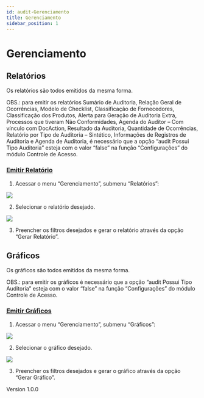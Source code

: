 ```yaml
---
id: audit-Gerenciamento
title: Gerenciamento
sidebar_position: 1
---
```

# Gerenciamento

[](#relatorios)Relatórios
-------------------------

Os relatórios são todos emitidos da mesma forma.

OBS.: para emitir os relatórios Sumário de Auditoria, Relação Geral de Ocorrências, Modelo de Checklist, Classificação de Fornecedores, Classificação dos Produtos, Alerta para Geração de Auditoria Extra, Processos que tiveram Não Conformidades, Agenda do Auditor – Com vínculo com DocAction, Resultado da Auditoria, Quantidade de Ocorrências, Relatório por Tipo de Auditoria – Sintético, Informações de Registros de Auditoria e Agenda de Auditoria, é necessário que a opção “audit Possui Tipo Auditoria” esteja com o valor “false” na função “Configurações” do módulo Controle de Acesso.

### [Emitir Relatório](#emitir-relatorio)

1) Acessar o menu “Gerenciamento”, submenu “Relatórios”:

![](/img/audit/Imagem4.png)

2) Selecionar o relatório desejado.

![](/img/audit/ADTCP00098.png)

3) Preencher os filtros desejados e gerar o relatório através da opção “Gerar Relatório”.

[](#graficos)Gráficos
---------------------

Os gráficos são todos emitidos da mesma forma.

OBS.: para emitir os gráficos é necessário que a opção “audit Possui Tipo Auditoria” esteja com o valor “false” na função “Configurações” do módulo Controle de Acesso.

### [Emitir Gráficos](#emitir-graficos)

1) Acessar o menu “Gerenciamento”, submenu “Gráficos”:

![](/img/audit/Imagem4-1.png)

2) Selecionar o gráfico desejado.

![](/img/audit/ADTCP00116.png)

3) Preencher os filtros desejados e gerar o gráfico através da opção “Gerar Gráfico”.

Version 1.0.0